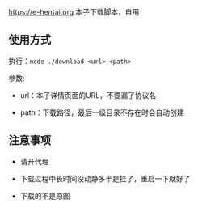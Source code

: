 <https://e-hentai.org> 本子下载脚本，自用

## 使用方式

执行：`node ./download <url> <path>`

参数:

- url：本子详情页面的URL，不要漏了协议名

- path：下载路径，最后一级目录不存在时会自动创建

## 注意事项

- 请开代理

- 下载过程中长时间没动静多半是挂了，重启一下就好了

- 下载的不是原图